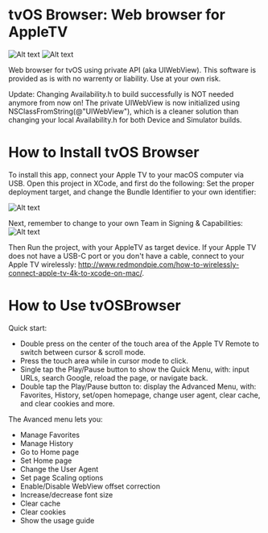 tvOS Browser:
Web browser for AppleTV
=============

![Alt text](/screen01.jpg?raw=true "tvOS Browser on AppleTV")
![Alt text](/screen02.jpg?raw=true "Part of the advanced menu")


Web browser for tvOS using private API (aka UIWebView). This software is provided as is with no warrenty or liability. Use at your own risk.

Update: Changing Availability.h to build successfully is NOT needed anymore from now on!
The private UIWebView is now initialized using NSClassFromString(@"UIWebView"), which is a cleaner solution than changing your local Availability.h for both Device and Simulator builds.


How to Install tvOS Browser
=============

To install this app, connect your Apple TV to your macOS computer via USB. Open this project in XCode, and first do the following:
Set the proper deployment target, and change the Bundle Identifier to your own identifier:

![Alt text](/readme_instruction_01.png?raw=true "Change bundle ID to your own")

Next, remember to change to your own Team in Signing & Capabilities:
![Alt text](/readme_instruction_02.png?raw=true "Change Team setting")

Then Run the project, with your AppleTV as target device.
If your Apple TV does not have a USB-C port or you don't have a cable, connect to your Apple TV wirelessly: http://www.redmondpie.com/how-to-wirelessly-connect-apple-tv-4k-to-xcode-on-mac/.



How to Use tvOSBrowser
=============

Quick start:
- Double press on the center of the touch area of the Apple TV Remote to switch between cursor & scroll mode.
- Press the touch area while in cursor mode to click.
- Single tap the Play/Pause button to show the Quick Menu, with: input URLs, search Google, reload the page, or navigate back.
- Double tap the Play/Pause button to: display the Advanced Menu, with: Favorites, History, set/open homepage, change user agent, clear cache, and clear cookies and more.

The Avanced menu lets you:
- Manage Favorites
- Manage History
- Go to Home page
- Set Home page
- Change the User Agent
- Set page Scaling options
- Enable/Disable WebView offset correction
- Increase/decrease font size
- Clear cache
- Clear cookies
- Show the usage guide
